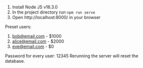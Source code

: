 1. Install Node JS v16.3.0
2. In the project directory run `npm run serve`
3. Open http://localhost:8000/ in your browser

Preset users:
1. bob@email.com - $1000
2. alice@email.com - $2000
3. eve@email.com - $0

Password for every user: 12345
Rerunning the server will reset the database.
